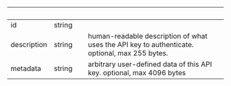 
|&nbsp;|&nbsp;|&nbsp;|&nbsp;|
|---|---|---|---|
| id | string | |  |
| description | string | | human-readable description of what uses the API key to authenticate. optional, max 255 bytes. |
| metadata | string | | arbitrary user-defined data of this API key. optional, max 4096 bytes |
